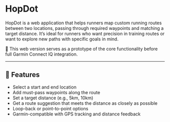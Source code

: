 # HopDot

HopDot is a web application that helps runners map custom running routes between two locations, passing through required waypoints and matching a target distance. It’s ideal for runners who want precision in training routes or want to explore new paths with specific goals in mind.

🙂 This web version serves as a prototype of the core functionality before full Garmin Connect IQ integration.


---

## 🚀 Features

- Select a start and end location
- Add must-pass waypoints along the route
- Set a target distance (e.g., 5km, 10km)
- Get a route suggestion that meets the distance as closely as possible
- Loop-back or point-to-point options
- Garmin-compatible with GPS tracking and distance feedback
